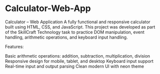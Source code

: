 # Calculator-Web-App
Calculator – Web Application
A fully functional and responsive calculator built using HTML, CSS, and JavaScript. This project was developed as part of the SkillCraft Technology task to practice DOM manipulation, event handling, arithmetic operations, and keyboard input handling.

Features:

Basic arithmetic operations: addition, subtraction, multiplication, division
Responsive design for mobile, tablet, and desktop
Keyboard input support
Real-time input and output parsing
Clean modern UI with neon theme

